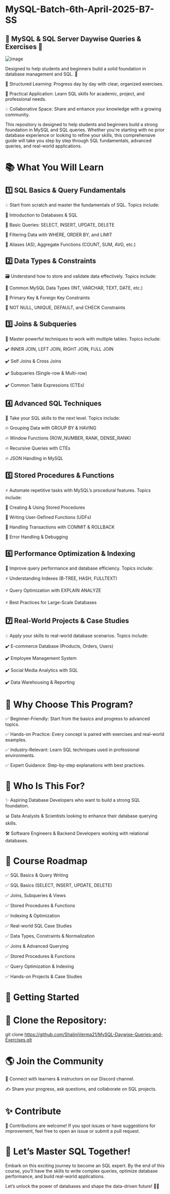 # MySQL-Batch-6th-April-2025-B7-SS

## 📌 MySQL & SQL Server Daywise Queries & Exercises 🚀
![image](https://github.com/user-attachments/assets/a975594d-3e94-4075-8e13-baeff67a5907)

Designed to help students and beginners build a solid foundation in database management and SQL. 🌟


📘 Structured Learning: Progress day by day with clear, organized exercises.


🎯 Practical Application: Learn SQL skills for academic, project, and professional needs.


💡 Collaborative Space: Share and enhance your knowledge with a growing community.


This repository is designed to help students and beginners build a strong foundation in MySQL and SQL queries. Whether you're starting with no prior database experience or looking to refine your skills, this comprehensive guide will take you step by step through SQL fundamentals, advanced queries, and real-world applications.


# 📚 What You Will Learn


## 1️⃣ SQL Basics & Query Fundamentals

💡 Start from scratch and master the fundamentals of SQL. Topics include:

🔹 Introduction to Databases & SQL

🔹 Basic Queries: SELECT, INSERT, UPDATE, DELETE

🔹 Filtering Data with WHERE, ORDER BY, and LIMIT

🔹 Aliases (AS), Aggregate Functions (COUNT, SUM, AVG, etc.)


## 2️⃣ Data Types & Constraints

🗃 Understand how to store and validate data effectively. Topics include:

📌 Common MySQL Data Types (INT, VARCHAR, TEXT, DATE, etc.)

📌 Primary Key & Foreign Key Constraints

📌 NOT NULL, UNIQUE, DEFAULT, and CHECK Constraints


## 3️⃣ Joins & Subqueries

🔗 Master powerful techniques to work with multiple tables. Topics include:

✔️ INNER JOIN, LEFT JOIN, RIGHT JOIN, FULL JOIN

✔️ Self Joins & Cross Joins

✔️ Subqueries (Single-row & Multi-row)

✔️ Common Table Expressions (CTEs)


## 4️⃣ Advanced SQL Techniques

🚀 Take your SQL skills to the next level. Topics include:

🔥 Grouping Data with GROUP BY & HAVING

🔥 Window Functions (ROW_NUMBER, RANK, DENSE_RANK)

🔥 Recursive Queries with CTEs

🔥 JSON Handling in MySQL


## 5️⃣ Stored Procedures & Functions

⚡ Automate repetitive tasks with MySQL’s procedural features. Topics include:

📌 Creating & Using Stored Procedures

📌 Writing User-Defined Functions (UDFs)

📌 Handling Transactions with COMMIT & ROLLBACK

📌 Error Handling & Debugging


## 6️⃣ Performance Optimization & Indexing

🚀 Improve query performance and database efficiency. Topics include:

⚡ Understanding Indexes (B-TREE, HASH, FULLTEXT)

⚡ Query Optimization with EXPLAIN ANALYZE

⚡ Best Practices for Large-Scale Databases


## 7️⃣ Real-World Projects & Case Studies

💡 Apply your skills to real-world database scenarios. Topics include:

✔️ E-commerce Database (Products, Orders, Users)

✔️ Employee Management System

✔️ Social Media Analytics with SQL

✔️ Data Warehousing & Reporting




# 🙌 Why Choose This Program?

✅ Beginner-Friendly: Start from the basics and progress to advanced topics.

✅ Hands-on Practice: Every concept is paired with exercises and real-world examples.

✅ Industry-Relevant: Learn SQL techniques used in professional environments.

✅ Expert Guidance: Step-by-step explanations with best practices.



# 🚀 Who Is This For?

✨ Aspiring Database Developers who want to build a strong SQL foundation.

📊 Data Analysts & Scientists looking to enhance their database querying skills.

🛠️ Software Engineers & Backend Developers working with relational databases.




# 🎯 Course Roadmap

✅ SQL Basics & Query Writing

✅ SQL Basics (SELECT, INSERT, UPDATE, DELETE)

✅ Joins, Subqueries & Views

✅ Stored Procedures & Functions

✅ Indexing & Optimization

✅ Real-world SQL Case Studies

✅ Data Types, Constraints & Normalization

✅ Joins & Advanced Querying

✅ Stored Procedures & Functions

✅ Query Optimization & Indexing

✅ Hands-on Projects & Case Studies





# 🔄 Getting Started

# 📌 Clone the Repository:

git clone https://github.com/ShaliniVerma21/MySQL-Daywise-Queries-and-Exercises.git



# 🌎 Join the Community

💬 Connect with learners & instructors on our Discord channel.

✍️ Share your progress, ask questions, and collaborate on SQL projects.




# ✨ Contribute

🎯 Contributions are welcome! If you spot issues or have suggestions for improvement, feel free to open an issue or submit a pull request.




# 🌟 Let’s Master SQL Together!

Embark on this exciting journey to become an SQL expert. By the end of this course, you’ll have the skills to write complex queries, optimize database performance, and build real-world applications.

Let’s unlock the power of databases and shape the data-driven future! 🚀✨

